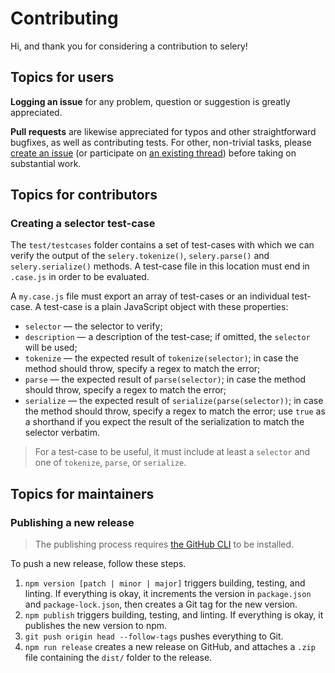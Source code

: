# Contributing

Hi, and thank you for considering a contribution to selery!

## Topics for users

**Logging an issue** for any problem, question or suggestion is greatly appreciated.

**Pull requests** are likewise appreciated for typos and other straightforward bugfixes, as well as contributing tests. For other, non-trivial tasks, please [create an issue](https://github.com/danburzo/selery/issues/new) (or participate on [an existing thread](https://github.com/danburzo/selery/issues)) before taking on substantial work.

## Topics for contributors

### Creating a selector test-case

The `test/testcases` folder contains a set of test-cases with which we can verify the output of the `selery.tokenize()`, `selery.parse()` and `selery.serialize()` methods. A test-case file in this location must end in `.case.js` in order to be evaluated.

A `my.case.js` file must export an array of test-cases or an individual test-case. A test-case is a plain JavaScript object with these properties:

- `selector` — the selector to verify;
- `description` — a description of the test-case; if omitted, the `selector` will be used;
- `tokenize` — the expected result of `tokenize(selector)`; in case the method should throw, specify a regex to match the error;
- `parse` — the expected result of `parse(selector)`; in case the method should throw, specify a regex to match the error;
- `serialize` — the expected result of `serialize(parse(selector))`; in case the method should throw, specify a regex to match the error; use `true` as a shorthand if you expect the result of the serialization to match the selector verbatim.

> For a test-case to be useful, it must include at least a `selector` and one of `tokenize`, `parse`, or `serialize`.

## Topics for maintainers

### Publishing a new release

> The publishing process requires [the GitHub CLI](https://cli.github.com/) to be installed.

To push a new release, follow these steps.

1. `npm version [patch | minor | major]` triggers building, testing, and linting. If everything is okay, it increments the version in `package.json` and `package-lock.json`, then creates a Git tag for the new version.
2. `npm publish` triggers building, testing, and linting. If everything is okay, it publishes the new version to npm.
3. `git push origin head --follow-tags` pushes everything to Git.
4. `npm run release` creates a new release on GitHub, and attaches a `.zip` file containing the `dist/` folder to the release.
